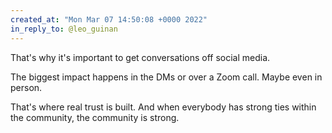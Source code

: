 ```yaml
---
created_at: "Mon Mar 07 14:50:08 +0000 2022"
in_reply_to: @leo_guinan
---
```


That's why it's important to get conversations off social media.

The biggest impact happens in the DMs or over a Zoom call. Maybe even in person.

That's where real trust is built. And when everybody has strong ties within the community, the community is strong.